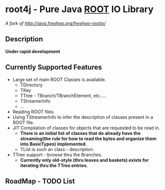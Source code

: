 # root4j - Pure Java [ROOT](https://root.cern.ch/) IO Library
*A fork of http://java.freehep.org/freehep-rootio/*

## Description
**Under rapid development**

## Currently Supported Features
- Large set of main ROOT Classes is available. 
  - TDirectory
  - TKey
  - TTree - TBranch/TBranchElement, etc.....
  - TStreamerInfo
  - ...
- Reading ROOT files.
- Using TStreamerInfo to infer the description of classes present in a ROOT file.
- JIT Compilation of classes for objects that are requested to be read in.
  - **There is an initial list of classes that do already have the streaming(the rule for how to read the bytes and organize them into BasicTypes) implemented.**
  - TList is such an class - description.
- TTree support - browse thru the Branches.
  - __Currently only old-style (thru leaves and baskets) exists for iterating thru the TTree entries.__

## RoadMap - TODO List
